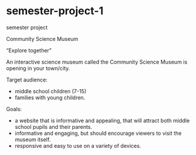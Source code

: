 # semester-project-1
semester project

Community Science Museum

“Explore together”

An interactive science museum called the Community Science Museum is opening in your town/city. 

Target audience: 
- middle school children (7-15)
- families with young children. 

Goals:
- a website that is informative and appealing, that will attract both middle school pupils and their parents. 
- informative and engaging, but should encourage viewers to visit the museum itself. 
- responsive and easy to use on a variety of devices.
